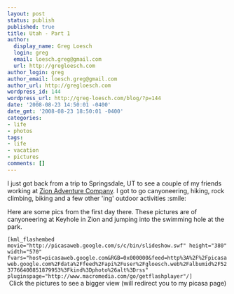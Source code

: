 ```yaml
---
layout: post
status: publish
published: true
title: Utah - Part 1
author:
  display_name: Greg Loesch
  login: greg
  email: loesch.greg@gmail.com
  url: http://gregloesch.com
author_login: greg
author_email: loesch.greg@gmail.com
author_url: http://gregloesch.com
wordpress_id: 144
wordpress_url: http://greg-loesch.com/blog/?p=144
date: '2008-08-23 14:50:01 -0400'
date_gmt: '2008-08-23 18:50:01 -0400'
categories:
- life
- photos
tags:
- life
- vacation
- pictures
comments: []
---
```

<p>I just got back from a trip to Springsdale, UT to see a couple of my friends working at <a title="Zion Adventures" href="www.zionadventures.com" target="_blank">Zion Adventure Company</a>. I got to go canyoneering, hiking, rock climbing, biking and a few other 'ing' outdoor activities :smile:</p>
<p>Here are some pics from the first day there. These pictures are of canyoneering at Keyhole in Zion and jumping into the swimming hole at the park.</p>
<div><code>[kml_flashembed movie="http://picasaweb.google.com/s/c/bin/slideshow.swf" height="380" width="570" fvars="host=picasaweb.google.com&amp;RGB=0x000000&amp;feed=http%3A%2F%2Fpicasaweb.google.com%2Fdata%2Ffeed%2Fapi%2Fuser%2Fgloesch.web%2Falbumid%2F5237766400851879953%3Fkind%3Dphoto%26alt%3Drss" pluginspage="http://www.macromedia.com/go/getflashplayer"/]</code></div>
<div></div>
<div style="text-align: center;">Click the pictures to see a bigger view (will redirect you to my picasa page)</div>
